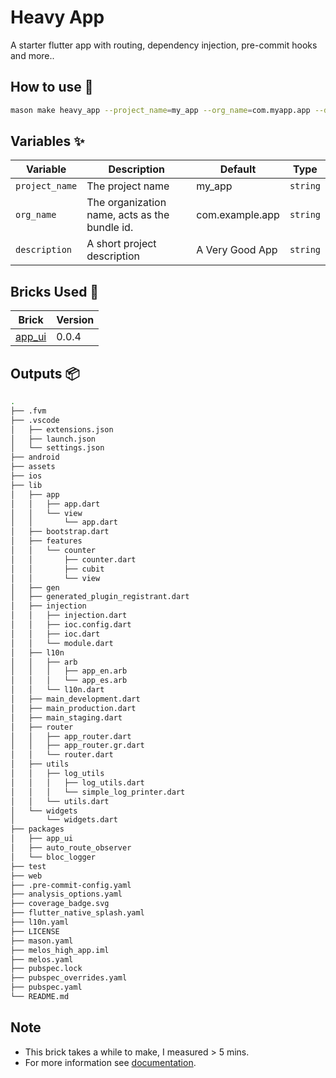 # Heavy App

A starter flutter app with routing, dependency injection, pre-commit hooks and more..



## How to use 🚀

```sh
mason make heavy_app --project_name=my_app --org_name=com.myapp.app --description=Description
```



## Variables ✨

| Variable       | Description                                   | Default         | Type     |
| -------------- | --------------------------------------------- | --------------- | -------- |
| `project_name` | The project name                              | my_app          | `string` |
| `org_name`     | The organization name, acts as the bundle id. | com.example.app | `string` |
| `description`  | A short project description                   | A Very Good App | `string` |



## Bricks Used 🧱

| Brick                                              | Version |
| -------------------------------------------------- | ------- |
| [app_ui](https://brickhub.dev/bricks/app_ui/0.0.4) | 0.0.4   |



## Outputs 📦

```sh
.
├── .fvm
├── .vscode
│   ├── extensions.json
│   ├── launch.json
│   └── settings.json
├── android
├── assets
├── ios
├── lib
│   ├── app
│   │   ├── app.dart
│   │   └── view
│   │       └── app.dart
│   ├── bootstrap.dart
│   ├── features
│   │   └── counter
│   │       ├── counter.dart
│   │       ├── cubit
│   │       └── view
│   ├── gen
│   ├── generated_plugin_registrant.dart
│   ├── injection
│   │   ├── injection.dart
│   │   ├── ioc.config.dart
│   │   ├── ioc.dart
│   │   └── module.dart
│   ├── l10n
│   │   ├── arb
│   │   │   ├── app_en.arb
│   │   │   └── app_es.arb
│   │   └── l10n.dart
│   ├── main_development.dart
│   ├── main_production.dart
│   ├── main_staging.dart
│   ├── router
│   │   ├── app_router.dart
│   │   ├── app_router.gr.dart
│   │   └── router.dart
│   ├── utils
│   │   ├── log_utils
│   │   │   ├── log_utils.dart
│   │   │   └── simple_log_printer.dart
│   │   └── utils.dart
│   └── widgets
│       └── widgets.dart
├── packages
│   ├── app_ui
│   ├── auto_route_observer
│   └── bloc_logger
├── test
├── web
├── .pre-commit-config.yaml
├── analysis_options.yaml
├── coverage_badge.svg
├── flutter_native_splash.yaml
├── l10n.yaml
├── LICENSE
├── mason.yaml
├── melos_high_app.iml
├── melos.yaml
├── pubspec.lock
├── pubspec_overrides.yaml
├── pubspec.yaml
└── README.md
```



## Note

- This brick takes a while to make, I measured > 5 mins.
- For more information see [documentation](https://architecture.prnice.me/).
